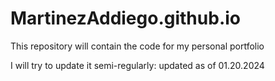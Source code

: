# MartinezAddiego.github.io
This repository will contain the code for my personal portfolio

I will try to update it semi-regularly: updated as of 01.20.2024
